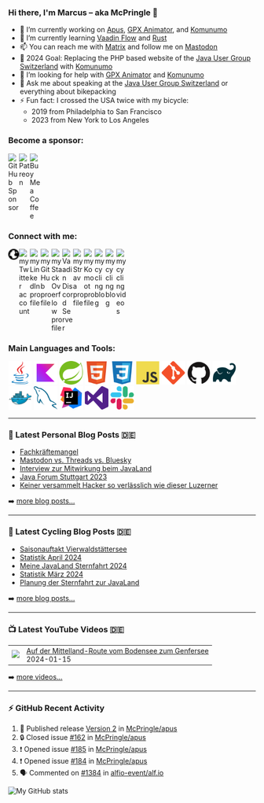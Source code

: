### Hi there, I'm Marcus – aka McPringle 👋

- 🔭 I’m currently working on [Apus](https://github.com/McPringle/apus), [GPX Animator](https://gpx-animator.app/), and [Komunumo](https://komunumo.org/)
- 🌱 I’m currently learning [Vaadin Flow](https://vaadin.com/docs/flow/Overview.html) and [Rust](https://www.rust-lang.org/)
- 📫 You can reach me with [Matrix](https://matrix.to/#/@mcpringle:matrix.org) and follow me on [Mastodon](https://fosstodon.org/@McPringle)
- 🥅 2024 Goal: Replacing the PHP based website of the [Java User Group Switzerland](https://www.jug.ch/) with [Komunumo](https://komunumo.org/)
- 🤔 I’m looking for help with [GPX Animator](https://github.com/gpx-animator) and [Komunumo](https://github.com/komunumo)
- 💬 Ask me about speaking at the [Java User Group Switzerland](https://www.jug.ch/) or everything about bikepacking
- ⚡ Fun fact: I crossed the USA twice with my bicycle:
    - 2019 from Philadelphia to San Francisco
    - 2023 from New York to Los Angeles
<!--
- 👯 I’m looking to collaborate on open source projects
- 😄 Pronouns: ...
-->


### Become a sponsor:

[<img align="left" alt="GitHub Sponsor" title="GitHub Sponsor" width="22px" src="https://cdn.jsdelivr.net/npm/simple-icons@v3/icons/github.svg" />](https://github.com/sponsors/McPringle)
[<img align="left" alt="Patreon" title="Patreon" width="22px" src="https://cdn.jsdelivr.net/npm/simple-icons@v3/icons/patreon.svg" />](https://www.patreon.com/mcpringle)
[<img align="left" alt="Buy Me a Coffee" title="Buy Me a Coffee" width="22px" src="https://cdn.jsdelivr.net/npm/simple-icons@v3/icons/buymeacoffee.svg" />](https://www.buymeacoffee.com/McPringle)
<br clear="all"/>

### Connect with me:

[<img align="left" alt="my website" title="my website" width="22px" src="https://raw.githubusercontent.com/iconic/open-iconic/master/svg/globe.svg" />][website]
[<img align="left" alt="my Twitter account" title="my Twitter account" width="22px" src="https://cdn.jsdelivr.net/npm/simple-icons@v3/icons/twitter.svg" />][twitter]
[<img align="left" alt="my LinkedIn profile" title="my LinkedIn profile" width="22px" src="https://cdn.jsdelivr.net/npm/simple-icons@v3/icons/linkedin.svg" />][linkedin]
[<img align="left" alt="my GitHub profile" title="my GitHub profile" width="22px" src="https://cdn.jsdelivr.net/npm/simple-icons@v3/icons/github.svg" />][github]
[<img align="left" alt="my StackOverflow profile" title="my StackOverflow profile" width="22px" src="https://cdn.jsdelivr.net/npm/simple-icons@v3/icons/stackoverflow.svg" />][stackoverflow]
[<img align="left" alt="Vaadin Discord Server" title="Vaadin Discord Server" width="22px" src="https://cdn.jsdelivr.net/npm/simple-icons@v3/icons/discord.svg" />][discord]
[<img align="left" alt="my Strava profile" title="my Strava profile" width="22px" src="https://cdn.jsdelivr.net/npm/simple-icons@v3/icons/strava.svg" />][strava]
[<img align="left" alt="my Komoot profile" title="my Komoot profile" width="22px" src="https://cdn.jsdelivr.net/npm/simple-icons@v3/icons/komoot.svg" />][komoot]
[<img align="left" alt="my cycling blog" title="my personal blog" width="22px" src="https://cdn.jsdelivr.net/npm/simple-icons@v3/icons/hugo.svg" />][personalblog]
[<img align="left" alt="my cycling blog" title="my cycling blog" width="22px" src="https://cdn.jsdelivr.net/npm/simple-icons@v3/icons/hugo.svg" />][cyclingblog]
[<img align="left" alt="my cycling videos" title="my cycling videos" width="22px" src="https://cdn.jsdelivr.net/npm/simple-icons@v3/icons/youtube.svg" />][youtube]
<br clear="all"/>

### Main Languages and Tools:

<span>
    <img width="48" height="48" alt="Java" title="Java" src="https://github.com/devicons/devicon/raw/master/icons/java/java-original.svg" />
    <img width="48" height="48" alt="Kotlin" title="Kotlin" src="https://github.com/devicons/devicon/raw/master/icons/kotlin/kotlin-original.svg" />
    <img width="48" height="48" alt="Spring" title="Spring" src="https://github.com/devicons/devicon/raw/master/icons/spring/spring-original.svg" />
    <img width="48" height="48" alt="HTML5" title="HTML5" src="https://github.com/devicons/devicon/raw/master/icons/html5/html5-original.svg" />
    <img width="48" height="48" alt="CSS3" title="CSS3" src="https://github.com/devicons/devicon/raw/master/icons/css3/css3-original.svg" />
    <img width="48" height="48" alt="JavaScript" title="JavaScript" src="https://github.com/devicons/devicon/raw/master/icons/javascript/javascript-original.svg" />
    <img width="48" height="48" alt="git" title="git" src="https://github.com/devicons/devicon/raw/master/icons/git/git-original.svg" />
    <img width="48" height="48" alt="GitHub" title="GitHub" src="https://github.com/devicons/devicon/raw/master/icons/github/github-original.svg" />
    <img width="48" height="48" alt="Gradle" title="Gradle" src="https://github.com/devicons/devicon/raw/master/icons/gradle/gradle-plain.svg" />
    <img width="48" height="48" alt="Docker" title="Docker" src="https://github.com/devicons/devicon/raw/master/icons/docker/docker-original.svg" />
    <img width="48" height="48" alt="MySQL" title="MySQL" src="https://github.com/devicons/devicon/raw/master/icons/mysql/mysql-original.svg" />
    <img width="48" height="48" alt="IntelliJ" title="IntelliJ" src="https://github.com/devicons/devicon/raw/master/icons/intellij/intellij-original.svg" />
    <img width="48" height="48" alt="Visual Studio Code" title="Visual Studio Code" src="https://github.com/devicons/devicon/raw/master/icons/visualstudio/visualstudio-plain.svg" />
    <img width="48" height="48" alt="Slack" title="Slack" src="https://github.com/devicons/devicon/raw/master/icons/slack/slack-original.svg" />
</span>

---

### 📕 Latest Personal Blog Posts 🇩🇪

<!-- PERSONALBLOG:START -->
- [Fachkräftemangel](https://fihlon.swiss/blog/2024-06-01/fachkr%C3%A4ftemangel/)
- [Mastodon vs. Threads vs. Bluesky](https://fihlon.swiss/blog/2024-02-19/mastodon-threads-bluesky/)
- [Interview zur Mitwirkung beim JavaLand](https://fihlon.swiss/blog/2024-02-06/interview-zur-mitwirkung-beim-javaland/)
- [Java Forum Stuttgart 2023](https://fihlon.swiss/blog/2023-06-27/java-forum-stuttgart-2023/)
- [Keiner versammelt Hacker so verlässlich wie dieser Luzerner](https://fihlon.swiss/blog/2023-01-24/keiner-versammelt-hacker-so-verl%C3%A4sslich-wie-dieser-luzerner/)
<!-- PERSONALBLOG:END -->

➡️ [more blog posts...][personalblog]

---

### 🚴‍ Latest Cycling Blog Posts 🇩🇪

<!-- CYCLINGBLOG:START -->
- [Saisonauftakt Vierwaldstättersee](https://sattelgeschichten.ch/blog/2024-05-08/saisonauftakt-vierwaldstaettersee/)
- [Statistik April 2024](https://sattelgeschichten.ch/blog/2024-05-07/statistik/)
- [Meine JavaLand Sternfahrt 2024](https://sattelgeschichten.ch/blog/2024-05-06/meine-javaland-sternfahrt-2024/)
- [Statistik März 2024](https://sattelgeschichten.ch/blog/2024-04-22/statistik/)
- [Planung der Sternfahrt zur JavaLand](https://sattelgeschichten.ch/blog/2024-03-15/planung-der-sternfahrt-zur-javaland/)
<!-- CYCLINGBLOG:END -->

➡️ [more blog posts...][cyclingblog]

---

### 📺 Latest YouTube Videos 🇩🇪

<!-- YOUTUBE:START --><table><tr><td><a href="https://www.youtube.com/watch?v=loG6OVgVWYY"><img width="140px" src="https://i.ytimg.com/vi/loG6OVgVWYY/mqdefault.jpg"></a></td>
<td><a href="https://www.youtube.com/watch?v=loG6OVgVWYY">Auf der Mittelland-Route vom Bodensee zum Genfersee</a><br/>2024-01-15</td></tr></table>
<!-- YOUTUBE:END -->

➡️ [more videos...][youtube]

---

### :zap: GitHub Recent Activity

<!--START_SECTION:activity-->
1. 🚀 Published release [Version 2](https://github.com/McPringle/apus/releases/tag/v2) in [McPringle/apus](https://github.com/McPringle/apus)
2. 🔒 Closed issue [#162](https://github.com/McPringle/apus/issues/162) in [McPringle/apus](https://github.com/McPringle/apus)
3. ❗ Opened issue [#185](https://github.com/McPringle/apus/issues/185) in [McPringle/apus](https://github.com/McPringle/apus)
4. ❗ Opened issue [#184](https://github.com/McPringle/apus/issues/184) in [McPringle/apus](https://github.com/McPringle/apus)
5. 🗣 Commented on [#1384](https://github.com/alfio-event/alf.io/issues/1384#issuecomment-2277454529) in [alfio-event/alf.io](https://github.com/alfio-event/alf.io)
<!--END_SECTION:activity-->

![My GitHub stats](https://github-readme-stats.vercel.app/api?username=McPringle&count_private=true&show_icons=true)

<!-- Disabled, because there is something wrong with the calculation (87% JavaScript and only 2% Java can't be correct)!
![My Top Languages](https://github-readme-stats.vercel.app/api/top-langs/?username=McPringle&langs_count=5)
-->

[website]: https://fihlon.swiss/
[twitter]: https://twitter.com/McPringle
[linkedin]: https://www.linkedin.com/in/fihlon/
[github]: https://github.com/McPringle/
[stackoverflow]: https://stackoverflow.com/users/2428631/mcpringle
[discord]: https://vaad.in/chat
[strava]: https://www.strava.com/athletes/38507092
[komoot]: https://www.komoot.de/user/306059768140
[personalblog]: https://fihlon.swiss/
[cyclingblog]: https://sattelgeschichten.ch/
[youtube]: https://www.youtube.com/@Sattelgeschichten
